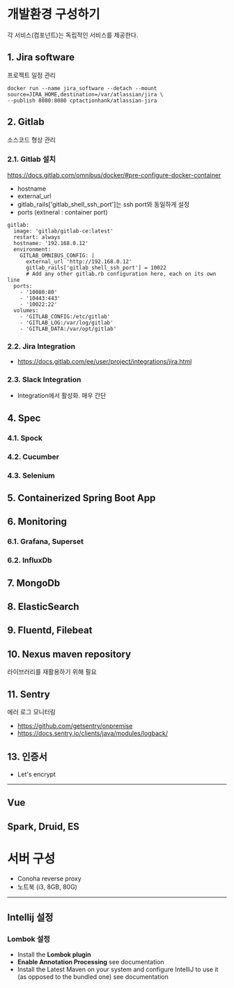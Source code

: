 # 개발환경 구성하기
각 서비스(컴포넌트)는 독립적인 서비스를 제공한다.

## 1. Jira software
프로젝트 일정 관리
```
docker run --name jira_software --detach --mount source=JIRA_HOME,destination=/var/atlassian/jira \
--publish 8080:8080 cptactionhank/atlassian-jira
```

## 2. Gitlab
소스코드 형상 관리

### 2.1. Gitlab 설치 
https://docs.gitlab.com/omnibus/docker/#pre-configure-docker-container

* hostname
* external_url
* gitlab_rails['gitlab_shell_ssh_port']는 ssh port와 동일하게 설정
* ports (extneral : container port)

```
gitlab:
  image: 'gitlab/gitlab-ce:latest'
  restart: always
  hostname: '192.168.0.12'
  environment:
    GITLAB_OMNIBUS_CONFIG: |
      external_url 'http://192.168.0.12'
      gitlab_rails['gitlab_shell_ssh_port'] = 10022
      # Add any other gitlab.rb configuration here, each on its own line
  ports:
    - '10080:80'
    - '10443:443'
    - '10022:22'
  volumes:
    - 'GITLAB_CONFIG:/etc/gitlab'
    - 'GITLAB_LOG:/var/log/gitlab'
    - 'GITLAB_DATA:/var/opt/gitlab'
```

### 2.2. Jira Integration
* https://docs.gitlab.com/ee/user/project/integrations/jira.html

### 2.3. Slack Integration
- Integration에서 활성화. 매우 간단

## 4. Spec
### 4.1. Spock
### 4.2. Cucumber
### 4.3. Selenium

## 5. Containerized Spring Boot App

## 6. Monitoring
### 6.1. Grafana, Superset
### 6.2. InfluxDb
## 7. MongoDb
## 8. ElasticSearch
## 9. Fluentd, Filebeat
## 10. Nexus maven repository
라이브러리를 재활용하기 위해 필요

## 11. Sentry
에러 로그 모니터링 
- https://github.com/getsentry/onpremise
- https://docs.sentry.io/clients/java/modules/logback/

## 13. 인증서 
- Let's encrypt

-----

## Vue

## Spark, Druid, ES

# 서버 구성 
- Conoha reverse proxy 
- 노트북 (i3, 8GB, 80G)

-----
## Intellij 설정
### Lombok 설정
* Install the **Lombok plugin**
* **Enable Annotation Processing** see documentation
* Install the Latest Maven on your system and configure IntelliJ to use it (as opposed to the bundled one) see documentation
